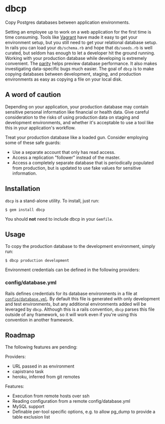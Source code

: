 # dbcp

Copy Postgres databases between application environments.

Setting an employee up to work on a web application for the first time is time consuming. Tools like [Vagrant](http://www.vagrantup.com) have made it easy to get your environment setup, but you still need to get your relational database setup. In rails you can load your `db/schema.rb` and hope that `db/seeds.rb` is well curated, but seldom has enough to let a developer hit the ground running. Working with your production database while developing is extremely convenient. The [parity](http://12factor.net/dev-prod-parity) helps preview database performance. It also makes investigating data-specific bugs much easier. The goal of `dbcp` is to make copying databases between development, staging, and production environments as easy as copying a file on your local disk.

## A word of caution

Depending on your application, your production database may contain sensitive personal information like financial or health data. Give careful consideration to the risks of using production data on staging and development environments, and whether it's acceptable to use a tool like this in your application's workflow.

Treat your production database like a loaded gun. Consider employing some of these safe guards:

- Use a separate account that only has read access.
- Access a replication "follower" instead of the master.
- Access a completely separate database that is periodically populated from production, but is updated to use fake values for sensitive information.

## Installation

`dbcp` is a stand-alone utility. To install, just run:

    $ gem install dbcp

You should __not__ need to include dbcp in your `Gemfile`.

## Usage

To copy the production database to the development environment, simply run:

    $ dbcp production development

Environment credentials can be defined in the following providers:

### config/database.yml

Rails defines credentials for its database environments in a file at [`config/database.yml`](https://github.com/rails/rails/blob/master/guides/code/getting_started/config/database.yml). By default this file is generated with only development and test environments, but any additional environments added will be leveraged by `dbcp`. Although this is a rails convention, `dbcp` parses this file outside of any framework, so it will work even if you're using this convention in another framework.

## Roadmap

The following features are pending:

Providers:

- URL passed in as environment
- capistrano task
- heroku, inferred from git remotes

Features:

- Execution from remote hosts over ssh
- Reading configuration from a remote config/database.yml
- MySQL support
- Definable per-tool specific options, e.g. to allow pg_dump to provide a table exclusion list
